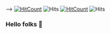 -->
[![HitCount](http://hits.dwyl.com/amrrs/amrrs.svg)](http://hits.dwyl.com/amrrs/amrrs) ![Hits](https://hitcounter.pythonanywhere.com/count/tag.svg?url=https%3A%2F%2Fgithub.com%2Famrrs)	[![HitCount](http://hits.dwyl.com/amrrs/amrrs.svg)](http://hits.dwyl.com/amrrs/amrrs) ![Hits](https://hitcounter.pythonanywhere.com/count/tag.svg?url=https%3A%2F%2Fgithub.com%2Famrrs)

### Hello folks 👋

<!--
**PuneethKshetty/PuneethKshetty** is a ✨ _special_ ✨ repository because its `README.md` (this file) appears on your GitHub profile.

Here are some ideas to get you started:

- 🔭 I’m currently working as a student
- 🌱 I’m currently learning new tech skills
- 👯 I’m looking to collaborate on few projects(Web based)
- 🤔 I’m looking for help with few Web based developments
- 💬 Ask me about anything except about my personal life 😄 
- 📫 How to reach me: 
        @PuneethKshetty (github)
- ⚡ Fun fact: I am innocent..
